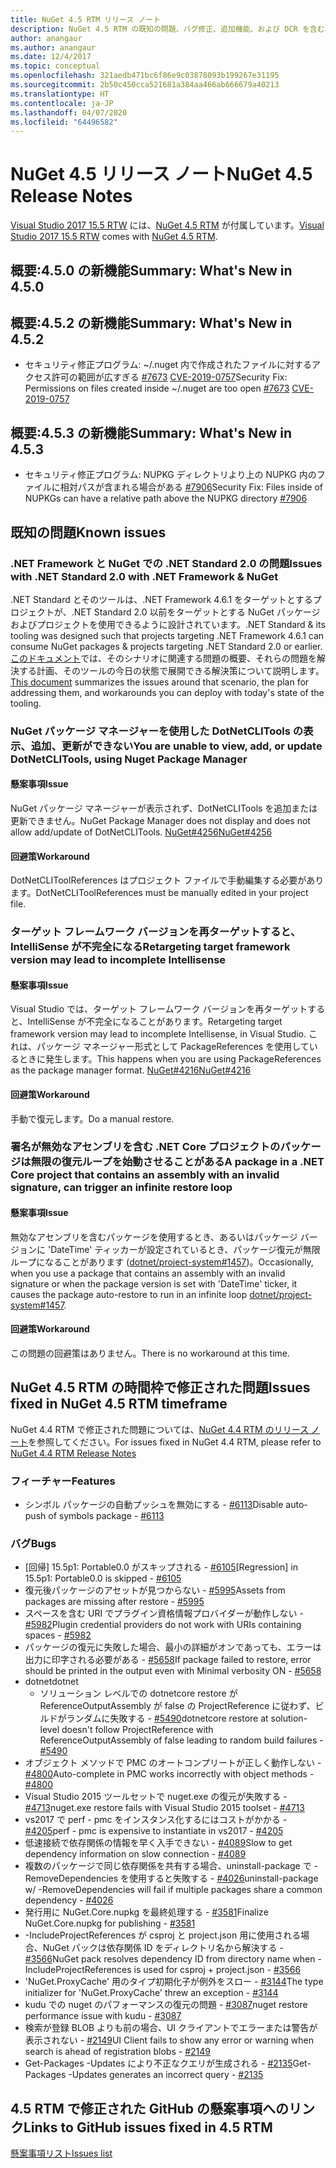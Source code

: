 ```yaml
---
title: NuGet 4.5 RTM リリース ノート
description: NuGet 4.5 RTM の既知の問題、バグ修正、追加機能、および DCR を含む、そのリリース ノートです。
author: anangaur
ms.author: anangaur
ms.date: 12/4/2017
ms.topic: conceptual
ms.openlocfilehash: 321aedb471bc6f86e9c03878093b199267e31195
ms.sourcegitcommit: 2b50c450cca521681a384aa466ab666679a40213
ms.translationtype: HT
ms.contentlocale: ja-JP
ms.lasthandoff: 04/07/2020
ms.locfileid: "64496582"
---
```

# <a name="nuget-45-release-notes"></a><span data-ttu-id="95f4d-103">NuGet 4.5 リリース ノート</span><span class="sxs-lookup"><span data-stu-id="95f4d-103">NuGet 4.5 Release Notes</span></span>

<span data-ttu-id="95f4d-104">[Visual Studio 2017 15.5 RTW](https://www.visualstudio.com/news/releasenotes/vs2017-relnotes) には、[NuGet 4.5 RTM](https://dist.nuget.org/win-x86-commandline/v4.5.0/nuget.exe) が付属しています。</span><span class="sxs-lookup"><span data-stu-id="95f4d-104">[Visual Studio 2017 15.5 RTW](https://www.visualstudio.com/news/releasenotes/vs2017-relnotes) comes with [NuGet 4.5 RTM](https://dist.nuget.org/win-x86-commandline/v4.5.0/nuget.exe).</span></span>

## <a name="summary-whats-new-in-450"></a><span data-ttu-id="95f4d-105">概要:4.5.0 の新機能</span><span class="sxs-lookup"><span data-stu-id="95f4d-105">Summary: What's New in 4.5.0</span></span>

## <a name="summary-whats-new-in-452"></a><span data-ttu-id="95f4d-106">概要:4.5.2 の新機能</span><span class="sxs-lookup"><span data-stu-id="95f4d-106">Summary: What's New in 4.5.2</span></span>

* <span data-ttu-id="95f4d-107">セキュリティ修正プログラム: ~/.nuget 内で作成されたファイルに対するアクセス許可の範囲が広すぎる [#7673](https://github.com/NuGet/Home/issues/7673) [CVE-2019-0757](https://portal.msrc.microsoft.com/en-us/security-guidance/advisory/CVE-2019-0757)</span><span class="sxs-lookup"><span data-stu-id="95f4d-107">Security Fix: Permissions on files created inside ~/.nuget are too open [#7673](https://github.com/NuGet/Home/issues/7673) [CVE-2019-0757](https://portal.msrc.microsoft.com/en-us/security-guidance/advisory/CVE-2019-0757)</span></span>

## <a name="summary-whats-new-in-453"></a><span data-ttu-id="95f4d-108">概要:4.5.3 の新機能</span><span class="sxs-lookup"><span data-stu-id="95f4d-108">Summary: What's New in 4.5.3</span></span>

* <span data-ttu-id="95f4d-109">セキュリティ修正プログラム: NUPKG ディレクトリより上の NUPKG 内のファイルに相対パスが含まれる場合がある [#7906](https://github.com/NuGet/Home/issues/7906)</span><span class="sxs-lookup"><span data-stu-id="95f4d-109">Security Fix: Files inside of NUPKGs can have a relative path above the NUPKG directory [#7906](https://github.com/NuGet/Home/issues/7906)</span></span>

## <a name="known-issues"></a><span data-ttu-id="95f4d-110">既知の問題</span><span class="sxs-lookup"><span data-stu-id="95f4d-110">Known issues</span></span>

### <a name="issues-with-net-standard-20-with-net-framework--nuget"></a><span data-ttu-id="95f4d-111">.NET Framework と NuGet での .NET Standard 2.0 の問題</span><span class="sxs-lookup"><span data-stu-id="95f4d-111">Issues with .NET Standard 2.0 with .NET Framework & NuGet</span></span> 

<span data-ttu-id="95f4d-112">.NET Standard とそのツールは、.NET Framework 4.6.1 をターゲットとするプロジェクトが、.NET Standard 2.0 以前をターゲットとする NuGet パッケージおよびプロジェクトを使用できるように設計されています。</span><span class="sxs-lookup"><span data-stu-id="95f4d-112">.NET Standard & its tooling was designed such that projects targeting .NET Framework 4.6.1 can consume NuGet packages & projects targeting .NET Standard 2.0 or earlier.</span></span> <span data-ttu-id="95f4d-113">[このドキュメント](https://github.com/dotnet/standard/issues/481)では、そのシナリオに関連する問題の概要、それらの問題を解決する計画、そのツールの今日の状態で展開できる解決策について説明します。</span><span class="sxs-lookup"><span data-stu-id="95f4d-113">[This document](https://github.com/dotnet/standard/issues/481) summarizes the issues around that scenario, the plan for addressing them, and workarounds you can deploy with today's state of the tooling.</span></span>

### <a name="you-are-unable-to-view-add-or-update-dotnetclitools-using-nuget-package-manager"></a><span data-ttu-id="95f4d-114">NuGet パッケージ マネージャーを使用した DotNetCLITools の表示、追加、更新ができない</span><span class="sxs-lookup"><span data-stu-id="95f4d-114">You are unable to view, add, or update DotNetCLITools, using Nuget Package Manager</span></span>

#### <a name="issue"></a><span data-ttu-id="95f4d-115">懸案事項</span><span class="sxs-lookup"><span data-stu-id="95f4d-115">Issue</span></span>

<span data-ttu-id="95f4d-116">NuGet パッケージ マネージャーが表示されず、DotNetCLITools を追加または更新できません。</span><span class="sxs-lookup"><span data-stu-id="95f4d-116">NuGet Package Manager does not display and does not allow add/update of DotNetCLITools.</span></span> [<span data-ttu-id="95f4d-117">NuGet#4256</span><span class="sxs-lookup"><span data-stu-id="95f4d-117">NuGet#4256</span></span>](https://github.com/NuGet/Home/issues/4256)

#### <a name="workaround"></a><span data-ttu-id="95f4d-118">回避策</span><span class="sxs-lookup"><span data-stu-id="95f4d-118">Workaround</span></span>

<span data-ttu-id="95f4d-119">DotNetCLIToolReferences はプロジェクト ファイルで手動編集する必要があります。</span><span class="sxs-lookup"><span data-stu-id="95f4d-119">DotNetCLIToolReferences must be manually edited in your project file.</span></span>

### <a name="retargeting-target-framework-version-may-lead-to-incomplete-intellisense"></a><span data-ttu-id="95f4d-120">ターゲット フレームワーク バージョンを再ターゲットすると、IntelliSense が不完全になる</span><span class="sxs-lookup"><span data-stu-id="95f4d-120">Retargeting target framework version may lead to incomplete Intellisense</span></span>

#### <a name="issue"></a><span data-ttu-id="95f4d-121">懸案事項</span><span class="sxs-lookup"><span data-stu-id="95f4d-121">Issue</span></span>

<span data-ttu-id="95f4d-122">Visual Studio では、ターゲット フレームワーク バージョンを再ターゲットすると、IntelliSense が不完全になることがあります。</span><span class="sxs-lookup"><span data-stu-id="95f4d-122">Retargeting target framework version may lead to incomplete Intellisense, in Visual Studio.</span></span> <span data-ttu-id="95f4d-123">これは、パッケージ マネージャー形式として PackageReferences を使用しているときに発生します。</span><span class="sxs-lookup"><span data-stu-id="95f4d-123">This happens when you are using PackageReferences as the package manager format.</span></span> [<span data-ttu-id="95f4d-124">NuGet#4216</span><span class="sxs-lookup"><span data-stu-id="95f4d-124">NuGet#4216</span></span>](https://github.com/NuGet/Home/issues/4216)

#### <a name="workaround"></a><span data-ttu-id="95f4d-125">回避策</span><span class="sxs-lookup"><span data-stu-id="95f4d-125">Workaround</span></span>

<span data-ttu-id="95f4d-126">手動で復元します。</span><span class="sxs-lookup"><span data-stu-id="95f4d-126">Do a manual restore.</span></span>

### <a name="a-package-in-a-net-core-project-that-contains-an-assembly-with-an-invalid-signature-can-trigger-an-infinite-restore-loop"></a><span data-ttu-id="95f4d-127">署名が無効なアセンブリを含む .NET Core プロジェクトのパッケージは無限の復元ループを始動させることがある</span><span class="sxs-lookup"><span data-stu-id="95f4d-127">A package in a .NET Core project that contains an assembly with an invalid signature, can trigger an infinite restore loop</span></span>

#### <a name="issue"></a><span data-ttu-id="95f4d-128">懸案事項</span><span class="sxs-lookup"><span data-stu-id="95f4d-128">Issue</span></span>

<span data-ttu-id="95f4d-129">無効なアセンブリを含むパッケージを使用するとき、あるいはパッケージ バージョンに 'DateTime' ティッカーが設定されているとき、パッケージ復元が無限ループになることがあります ([dotnet/project-system#1457](https://github.com/dotnet/project-system/issues/1457))。</span><span class="sxs-lookup"><span data-stu-id="95f4d-129">Occasionally, when you use a package that contains an assembly with an invalid signature or when the package version is set with 'DateTime' ticker, it causes the package auto-restore to run in an infinite loop [dotnet/project-system#1457](https://github.com/dotnet/project-system/issues/1457).</span></span>

#### <a name="workaround"></a><span data-ttu-id="95f4d-130">回避策</span><span class="sxs-lookup"><span data-stu-id="95f4d-130">Workaround</span></span>

<span data-ttu-id="95f4d-131">この問題の回避策はありません。</span><span class="sxs-lookup"><span data-stu-id="95f4d-131">There is no workaround at this time.</span></span>

## <a name="issues-fixed-in-nuget-45-rtm-timeframe"></a><span data-ttu-id="95f4d-132">NuGet 4.5 RTM の時間枠で修正された問題</span><span class="sxs-lookup"><span data-stu-id="95f4d-132">Issues fixed in NuGet 4.5 RTM timeframe</span></span>

<span data-ttu-id="95f4d-133">NuGet 4.4 RTM で修正された問題については、[NuGet 4.4 RTM のリリース ノート](../release-notes/nuget-4.4-RTM.md)を参照してください。</span><span class="sxs-lookup"><span data-stu-id="95f4d-133">For issues fixed in NuGet 4.4 RTM, please refer to [NuGet 4.4 RTM Release Notes](../release-notes/nuget-4.4-RTM.md)</span></span> 

### <a name="features"></a><span data-ttu-id="95f4d-134">フィーチャー</span><span class="sxs-lookup"><span data-stu-id="95f4d-134">Features</span></span>

- <span data-ttu-id="95f4d-135">シンボル パッケージの自動プッシュを無効にする - [#6113](https://github.com/NuGet/Home/issues/6113)</span><span class="sxs-lookup"><span data-stu-id="95f4d-135">Disable auto-push of symbols package - [#6113](https://github.com/NuGet/Home/issues/6113)</span></span>

### <a name="bugs"></a><span data-ttu-id="95f4d-136">バグ</span><span class="sxs-lookup"><span data-stu-id="95f4d-136">Bugs</span></span>

- <span data-ttu-id="95f4d-137">[回帰] 15.5p1: Portable0.0 がスキップされる - [#6105](https://github.com/NuGet/Home/issues/6105)</span><span class="sxs-lookup"><span data-stu-id="95f4d-137">[Regression] in 15.5p1: Portable0.0 is skipped - [#6105](https://github.com/NuGet/Home/issues/6105)</span></span>
- <span data-ttu-id="95f4d-138">復元後パッケージのアセットが見つからない - [#5995](https://github.com/NuGet/Home/issues/5995)</span><span class="sxs-lookup"><span data-stu-id="95f4d-138">Assets from packages are missing after restore - [#5995](https://github.com/NuGet/Home/issues/5995)</span></span>
- <span data-ttu-id="95f4d-139">スペースを含む URI でプラグイン資格情報プロバイダーが動作しない - [#5982](https://github.com/NuGet/Home/issues/5982)</span><span class="sxs-lookup"><span data-stu-id="95f4d-139">Plugin credential providers do not work with URIs containing spaces - [#5982](https://github.com/NuGet/Home/issues/5982)</span></span>
- <span data-ttu-id="95f4d-140">パッケージの復元に失敗した場合、最小の詳細がオンであっても、エラーは出力に印字される必要がある - [#5658](https://github.com/NuGet/Home/issues/5658)</span><span class="sxs-lookup"><span data-stu-id="95f4d-140">If package failed to restore, error should be printed in the output even with Minimal verbosity ON - [#5658](https://github.com/NuGet/Home/issues/5658)</span></span>
- <span data-ttu-id="95f4d-141">dotnet</span><span class="sxs-lookup"><span data-stu-id="95f4d-141">dotnet</span></span>
  - <span data-ttu-id="95f4d-142">ソリューション レベルでの dotnetcore restore が ReferenceOutputAssembly が false の ProjectReference に従わず、ビルドがランダムに失敗する - [#5490](https://github.com/NuGet/Home/issues/5490)</span><span class="sxs-lookup"><span data-stu-id="95f4d-142">dotnetcore restore at solution-level doesn't follow ProjectReference with ReferenceOutputAssembly of false leading to random build failures - [#5490](https://github.com/NuGet/Home/issues/5490)</span></span>
- <span data-ttu-id="95f4d-143">オブジェクト メソッドで PMC のオートコンプリートが正しく動作しない - [#4800](https://github.com/NuGet/Home/issues/4800)</span><span class="sxs-lookup"><span data-stu-id="95f4d-143">Auto-complete in PMC works incorrectly with object methods - [#4800](https://github.com/NuGet/Home/issues/4800)</span></span>
- <span data-ttu-id="95f4d-144">Visual Studio 2015 ツールセットで nuget.exe の復元が失敗する - [#4713](https://github.com/NuGet/Home/issues/4713)</span><span class="sxs-lookup"><span data-stu-id="95f4d-144">nuget.exe restore fails with Visual Studio 2015 toolset - [#4713](https://github.com/NuGet/Home/issues/4713)</span></span>
- <span data-ttu-id="95f4d-145">vs2017 で perf - pmc をインスタンス化するにはコストがかかる - [#4205](https://github.com/NuGet/Home/issues/4205)</span><span class="sxs-lookup"><span data-stu-id="95f4d-145">perf - pmc is expensive to instantiate in vs2017 - [#4205](https://github.com/NuGet/Home/issues/4205)</span></span>
- <span data-ttu-id="95f4d-146">低速接続で依存関係の情報を早く入手できない - [#4089](https://github.com/NuGet/Home/issues/4089)</span><span class="sxs-lookup"><span data-stu-id="95f4d-146">Slow to get dependency information on slow connection - [#4089](https://github.com/NuGet/Home/issues/4089)</span></span>
- <span data-ttu-id="95f4d-147">複数のパッケージで同じ依存関係を共有する場合、uninstall-package で -RemoveDependencies を使用すると失敗する - [#4026](https://github.com/NuGet/Home/issues/4026)</span><span class="sxs-lookup"><span data-stu-id="95f4d-147">uninstall-package w/ -RemoveDependencies will fail if multiple packages share a common dependency - [#4026](https://github.com/NuGet/Home/issues/4026)</span></span>
- <span data-ttu-id="95f4d-148">発行用に NuGet.Core.nupkg を最終処理する - [#3581](https://github.com/NuGet/Home/issues/3581)</span><span class="sxs-lookup"><span data-stu-id="95f4d-148">Finalize NuGet.Core.nupkg for publishing - [#3581](https://github.com/NuGet/Home/issues/3581)</span></span>
- <span data-ttu-id="95f4d-149">-IncludeProjectReferences が csproj と project.json 用に使用される場合、NuGet パックは依存関係 ID をディレクトリ名から解決する - [#3566](https://github.com/NuGet/Home/issues/3566)</span><span class="sxs-lookup"><span data-stu-id="95f4d-149">NuGet pack resolves dependency ID from directory name when -IncludeProjectReferences is used for csproj + project.json - [#3566](https://github.com/NuGet/Home/issues/3566)</span></span>
- <span data-ttu-id="95f4d-150">'NuGet.ProxyCache' 用のタイプ初期化子が例外をスロー - [#3144](https://github.com/NuGet/Home/issues/3144)</span><span class="sxs-lookup"><span data-stu-id="95f4d-150">The type initializer for 'NuGet.ProxyCache' threw an exception - [#3144](https://github.com/NuGet/Home/issues/3144)</span></span>
- <span data-ttu-id="95f4d-151">kudu での nuget のパフォーマンスの復元の問題 - [#3087](https://github.com/NuGet/Home/issues/3087)</span><span class="sxs-lookup"><span data-stu-id="95f4d-151">nuget restore performance issue with kudu - [#3087](https://github.com/NuGet/Home/issues/3087)</span></span>
- <span data-ttu-id="95f4d-152">検索が登録 BLOB よりも前の場合、UI クライアントでエラーまたは警告が表示されない - [#2149](https://github.com/NuGet/Home/issues/2149)</span><span class="sxs-lookup"><span data-stu-id="95f4d-152">UI Client fails to show any error or warning when search is ahead of registration blobs - [#2149](https://github.com/NuGet/Home/issues/2149)</span></span>
- <span data-ttu-id="95f4d-153">Get-Packages -Updates により不正なクエリが生成される - [#2135](https://github.com/NuGet/Home/issues/2135)</span><span class="sxs-lookup"><span data-stu-id="95f4d-153">Get-Packages -Updates generates an incorrect query - [#2135](https://github.com/NuGet/Home/issues/2135)</span></span>

## <a name="links-to-github-issues-fixed-in-45-rtm"></a><span data-ttu-id="95f4d-154">4\.5 RTM で修正された GitHub の懸案事項へのリンク</span><span class="sxs-lookup"><span data-stu-id="95f4d-154">Links to GitHub issues fixed in 4.5 RTM</span></span>

[<span data-ttu-id="95f4d-155">懸案事項リスト</span><span class="sxs-lookup"><span data-stu-id="95f4d-155">Issues list</span></span>](https://github.com/NuGet/Home/issues?q=is%3Aissue+milestone%3A4.5+is%3Aclosed)
